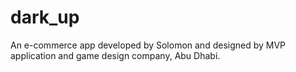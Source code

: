 # dark_up

An e-commerce app developed by Solomon and designed by MVP application and game design company, Abu Dhabi.
